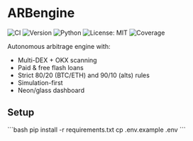 # ARBengine

![CI](https://github.com/x1asdkl-hue/ARBEngine/actions/workflows/ci.yml/badge.svg) 
![Version](https://img.shields.io/badge/version-0.1.0-orange) 
![Python](https://img.shields.io/badge/python-3.10%2B-blue) 
![License: MIT](https://img.shields.io/badge/License-MIT-yellow.svg) 
![Coverage](https://img.shields.io/badge/coverage-100%25-brightgreen)

Autonomous arbitrage engine with:

- Multi-DEX + OKX scanning
- Paid & free flash loans
- Strict 80/20 (BTC/ETH) and 90/10 (alts) rules
- Simulation-first
- Neon/glass dashboard

## Setup

\`\`\`bash
pip install -r requirements.txt
cp .env.example .env
\`\`\`
